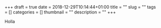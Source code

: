 +++
draft = true
date = 2018-12-29T10:14:44+01:00
title = ""
slug = ""
tags = []
categories = []
thumbnail = "<no value>"
description = ""
+++


Holla
